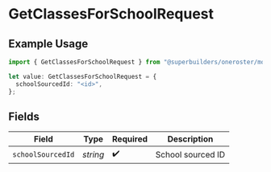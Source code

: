 # GetClassesForSchoolRequest

## Example Usage

```typescript
import { GetClassesForSchoolRequest } from "@superbuilders/oneroster/models/operations";

let value: GetClassesForSchoolRequest = {
  schoolSourcedId: "<id>",
};
```

## Fields

| Field              | Type               | Required           | Description        |
| ------------------ | ------------------ | ------------------ | ------------------ |
| `schoolSourcedId`  | *string*           | :heavy_check_mark: | School sourced ID  |